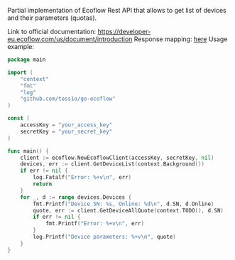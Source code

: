 Partial implementation of Ecoflow Rest API that allows to get list of devices and their parameters (quotas).

Link to official documentation: https://developer-eu.ecoflow.com/us/document/introduction
Response mapping: [here](docs/fields_mapping.md.md)
Usage example:

```go
package main

import (
	"context"
	"fmt"
	"log"
	"github.com/tess1o/go-ecoflow"
)

const (
	accessKey = "your_access_key"
	secretKey = "your_secret_key"
)

func main() {
	client := ecoflow.NewEcoflowClient(accessKey, secretKey, nil)
	devices, err := client.GetDeviceList(context.Background())
	if err != nil {
		log.Fatalf("Error: %+v\n", err)
		return
	}
	for _, d := range devices.Devices {
		fmt.Printf("Device SN: %s, Online: %d\n", d.SN, d.Online)
		quote, err := client.GetDeviceAllQuote(context.TODO(), d.SN)
		if err != nil {
			fmt.Printf("Error: %+v\n", err)
		}
		log.Printf("Device parameters: %+v\n", quote)
	}
}

```